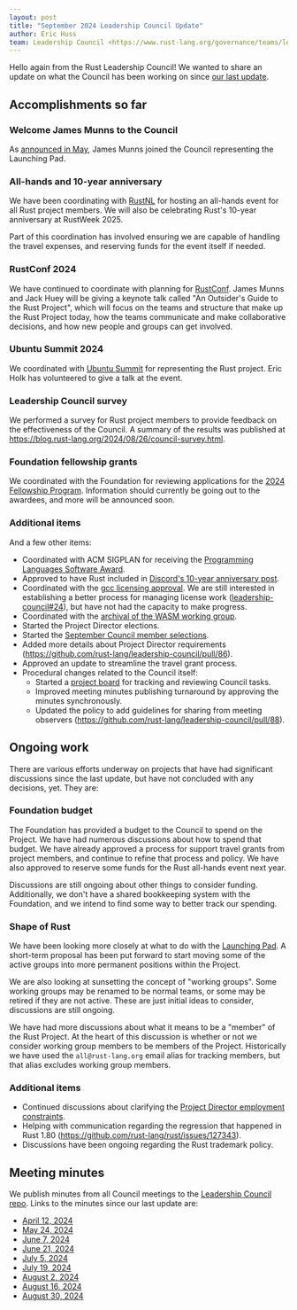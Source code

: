 ```yaml
---
layout: post
title: "September 2024 Leadership Council Update"
author: Eric Huss
team: Leadership Council <https://www.rust-lang.org/governance/teams/leadership-council>
---
```


Hello again from the Rust Leadership Council!
We wanted to share an update on what the Council has been working on since [our last update][update].

[update]: https://blog.rust-lang.org/inside-rust/2024/05/14/leadership-council-update.html

## Accomplishments so far

### Welcome James Munns to the Council

As [announced in May](https://blog.rust-lang.org/inside-rust/2024/05/28/launching-pad-representative.html), James Munns joined the Council representing the Launching Pad.

### All-hands and 10-year anniversary

We have been coordinating with [RustNL](https://rustnl.org/) for hosting an all-hands event for all Rust project members. We will also be celebrating Rust's 10-year anniversary at RustWeek 2025.

Part of this coordination has involved ensuring we are capable of handling the travel expenses, and reserving funds for the event itself if needed.

### RustConf 2024

We have continued to coordinate with planning for [RustConf](https://rustconf.com/). James Munns and Jack Huey will be giving a keynote talk called "An Outsider's Guide to the Rust Project", which will focus on the teams and structure that make up the Rust Project today, how the teams communicate and make collaborative decisions, and how new people and groups can get involved.

### Ubuntu Summit 2024

We coordinated with [Ubuntu Summit](https://events.canonical.com/event/51/) for representing the Rust project. Eric Holk has volunteered to give a talk at the event.

### Leadership Council survey

We performed a survey for Rust project members to provide feedback on the effectiveness of the Council. A summary of the results was published at <https://blog.rust-lang.org/2024/08/26/council-survey.html>.

### Foundation fellowship grants

We coordinated with the Foundation for reviewing applications for the [2024 Fellowship Program](https://foundation.rust-lang.org/grants/fellowships/). Information should currently be going out to the awardees, and more will be announced soon.

### Additional items

And a few other items:

* Coordinated with ACM SIGPLAN for receiving the [Programming Languages Software Award](https://www.sigplan.org/Awards/Software/).
* Approved to have Rust included in [Discord's 10-year anniversary post](https://blog.discourse.org/2024/08/celebrating-a-decade-of-discourse/).
* Coordinated with the [gcc licensing approval](https://github.com/rust-lang/rust/pull/125419). We are still interested in establishing a better process for managing license work ([leadership-council#24](https://github.com/rust-lang/leadership-council/issues/24)), but have not had the capacity to make progress.
* Coordinated with the [archival of the WASM working group](https://github.com/rust-lang/team/pull/1489).
* Started the Project Director elections.
* Started the [September Council member selections](https://blog.rust-lang.org/inside-rust/2024/08/20/leadership-council-repr-selection.html).
* Added more details about Project Director requirements (<https://github.com/rust-lang/leadership-council/pull/86>).
* Approved an update to streamline the travel grant process.
* Procedural changes related to the Council itself:
    * Started a [project board](https://github.com/orgs/rust-lang/projects/55/views/1) for tracking and reviewing Council tasks.
    * Improved meeting minutes publishing turnaround by approving the minutes synchronously.
    * Updated the policy to add guidelines for sharing from meeting observers (<https://github.com/rust-lang/leadership-council/pull/88>).

## Ongoing work

There are various efforts underway on projects that have had significant discussions since the last update, but have not concluded with any decisions, yet.
They are:

### Foundation budget

The Foundation has provided a budget to the Council to spend on the Project. We have had numerous discussions about how to spend that budget. We have already approved a process for support travel grants from project members, and continue to refine that process and policy. We have also approved to reserve some funds for the Rust all-hands event next year.

Discussions are still ongoing about other things to consider funding. Additionally, we don't have a shared bookkeeping system with the Foundation, and we intend to find some way to better track our spending.

### Shape of Rust

We have been looking more closely at what to do with the [Launching Pad]. A short-term proposal has been put forward to start moving some of the active groups into more permanent positions within the Project.

We are also looking at sunsetting the concept of "working groups". Some working groups may be renamed to be normal teams, or some may be retired if they are not active. These are just initial ideas to consider, discussions are still ongoing.

We have had more discussions about what it means to be a "member" of the Rust Project. At the heart of this discussion is whether or not we consider working group members to be members of the Project. Historically we have used the `all@rust-lang.org` email alias for tracking members, but that alias excludes working group members.

[Launching Pad]: https://forge.rust-lang.org/governance/council.html#the-launching-pad-top-level-team

### Additional items

* Continued discussions about clarifying the [Project Director employment constraints](https://github.com/rust-lang/leadership-council/issues/66).
* Helping with communication regarding the regression that happened in Rust 1.80 (<https://github.com/rust-lang/rust/issues/127343>).
* Discussions have been ongoing regarding the Rust trademark policy.

## Meeting minutes

We publish minutes from all Council meetings to the [Leadership Council repo][minutes].
Links to the minutes since our last update are:

* [April 12, 2024](https://github.com/rust-lang/leadership-council/blob/main/minutes/sync-meeting/2024-04-12.md)
* [May 24, 2024](https://github.com/rust-lang/leadership-council/blob/main/minutes/sync-meeting/2024-05-24.md)
* [June 7, 2024](https://github.com/rust-lang/leadership-council/blob/main/minutes/sync-meeting/2024-06-07.md)
* [June 21, 2024](https://github.com/rust-lang/leadership-council/blob/main/minutes/sync-meeting/2024-06-21.md)
* [July 5, 2024](https://github.com/rust-lang/leadership-council/blob/main/minutes/sync-meeting/2024-07-05.md)
* [July 19, 2024](https://github.com/rust-lang/leadership-council/blob/main/minutes/sync-meeting/2024-07-19.md)
* [August 2, 2024](https://github.com/rust-lang/leadership-council/blob/main/minutes/sync-meeting/2024-08-02.md)
* [August 16, 2024](https://github.com/rust-lang/leadership-council/blob/main/minutes/sync-meeting/2024-08-16.md)
* [August 30, 2024](https://github.com/rust-lang/leadership-council/blob/main/minutes/sync-meeting/2024-08-30.md)

[minutes]: https://github.com/rust-lang/leadership-council/tree/main/minutes
